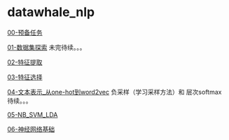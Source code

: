 # datawhale_nlp

[00-预备任务](https://github.com/zhl410/datawhale_nlp/blob/master/00-%E9%A2%84%E5%A4%87%E4%BB%BB%E5%8A%A1/00-%E9%A2%84%E5%A4%87%E4%BB%BB%E5%8A%A1.ipynb)

[01-数据集探索](https://github.com/zhl410/datawhale_nlp/blob/master/01-%E6%95%B0%E6%8D%AE%E9%9B%86%E6%8E%A2%E7%B4%A2/01-%E6%95%B0%E6%8D%AE%E9%9B%86%E6%8E%A2%E7%B4%A2.ipynb) 未完待续。。。

[02-特征提取](https://github.com/zhl410/datawhale_nlp/blob/master/02-%E7%89%B9%E5%BE%81%E6%8F%90%E5%8F%96/02-%E7%89%B9%E5%BE%81%E6%8F%90%E5%8F%96.ipynb)

[03-特征选择](https://github.com/zhl410/datawhale_nlp/blob/master/03-%E7%89%B9%E5%BE%81%E9%80%89%E6%8B%A9/03-%E7%89%B9%E5%BE%81%E9%80%89%E6%8B%A9.ipynb)

[04-文本表示_从one-hot到word2vec](https://github.com/zhl410/datawhale_nlp/blob/master/04-%E6%96%87%E6%9C%AC%E8%A1%A8%E7%A4%BA_%E4%BB%8Eone-hot%E5%88%B0word2vec/04-%E6%96%87%E6%9C%AC%E8%A1%A8%E7%A4%BA_%E4%BB%8Eone-hot%E5%88%B0word2vec.ipynb) 负采样（学习采样方法）和 层次softmax 待续。。。

[05-NB_SVM_LDA](https://github.com/zhl410/datawhale_nlp/blob/master/05-NB_SVM_LDA/05-NB_SVM_LDA.ipynb)

[06-神经网络基础](https://github.com/zhl410/datawhale_nlp/blob/master/06-%E7%A5%9E%E7%BB%8F%E7%BD%91%E7%BB%9C%E5%9F%BA%E7%A1%80/06-%E7%A5%9E%E7%BB%8F%E7%BD%91%E7%BB%9C%E5%9F%BA%E7%A1%80.ipynb)
